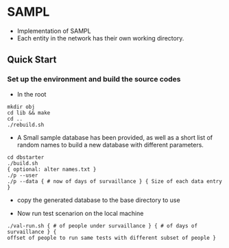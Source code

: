 # SAMPL

- Implementation of SAMPL
- Each entity in the network has their own working directory.

## Quick Start

### Set up the environment and build the source codes

- In the root

```
mkdir obj
cd lib && make
cd ..
./rebuild.sh
```

- A Small sample database has been provided, as well as a short list of random
  names to build a new database with different parameters.
```
cd dbstarter
./build.sh
{ optional: alter names.txt }
./p --user
./p --data { # now of days of survaillance } { Size of each data entry }

```
- copy the generated database to the base directory to use

- Now run test scenarion on the local machine
```
./val-run.sh { # of people under survaillance } { # of days of survaillance } {
offset of people to run same tests with different subset of people }
```

